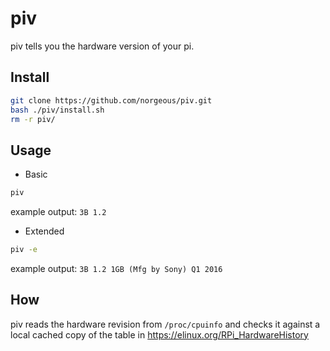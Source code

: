 # piv

piv tells you the hardware version of your pi.

## Install
```sh
git clone https://github.com/norgeous/piv.git
bash ./piv/install.sh
rm -r piv/
```

## Usage
* Basic
```sh
piv
```
example output: `3B 1.2`

* Extended
```sh
piv -e
```
example output: `3B 1.2 1GB (Mfg by Sony) Q1 2016`

## How
piv reads the hardware revision from `/proc/cpuinfo` and checks it against a local cached copy of the table in https://elinux.org/RPi_HardwareHistory
